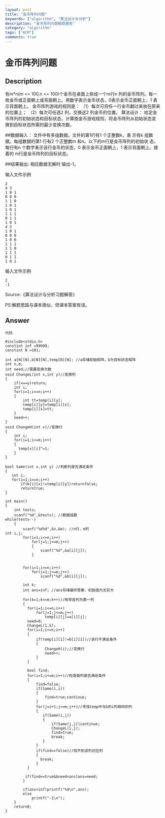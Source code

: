 ```yaml
---
layout: post
title: "金币阵列问题"
keywords: ["algorithm", "算法设计与分析"]
description: "金币阵列问题解题报告"
category: "algorithm"
tags: ["ACM"]
comments: true 
---
```


# 金币阵列问题

## Description

有m*n(m <= 100,n <= 100)个金币在桌面上排成一个m行n 列的金币阵列。每一枚金币或正面朝上或背面朝上。用数字表示金币状态，0表示金币正面朝上，1 表示背面朝上。
金币阵列游戏的规则是：
（1）每次可将任一行金币翻过来放在原来的位置上；
（2）每次可任选2 列，交换这2 列金币的位置。
算法设计：
给定金币阵列的初始状态和目标状态，计算按金币游戏规则，将金币阵列从初始状态变
换到目标状态所需的最少变换次数。


##数据输入：
文件中有多组数据。文件的第1行有1 个正整数k，表
示有k 组数据。每组数据的第1 行有2 个正整数m 和n。以下的m行是金币阵列的初始状
态，每行有n 个数字表示该行金币的状态，0 表示金币正面朝上，1 表示背面朝上。接着的
m行是金币阵列的目标状态。

##结果输出:
相应数据无解时
输出-1。

输入文件示例

```
2
4 3
1 0 1
0 0 0
1 1 0
1 0 1
1 0 1
1 1 1
0 1 1
1 0 1
4 3
1 0 1
0 0 0
1 0 0
1 1 1
1 1 0
1 1 1
0 1 1
1 0 1
```

输入文件示例

```
2
-1
```

Source:《算法设计与分析习题解答》

PS:解题思路与课本类似，但课本答案有误。

## Answer

```
代码

#include<stdio.h>
constint inf =99999;
constint N =101;

int a[N][N],b[N][N],temp[N][N]; //a存储初始矩阵，b为目标状态矩阵
int n,m;
int need;//需要变换次数
void ChangeL(int x,int y)//变换列
{
    if(x==y)return;
    int i;
    for(i=1;i<=n;i++)
    {
        int tt=temp[i][y];
        temp[i][y]=temp[i][x];
        temp[i][x]=tt;
    }
    need++;
}
void ChangeH(int x)//变换行
{
    int i;
    for(i=1;i<=m;i++)
    {
      temp[x][i]^=1;
    }
}

bool Same(int x,int y) //判断列是否满足条件
{
   int i;
   for(i=1;i<=n;i++)
       if(b[i][x]!=temp[i][y])returnfalse;
       returntrue;
}

int main()
{
    int tests;
    scanf("%d",&tests); //数据组数
while(tests--)
    {
        scanf("%d%d",&n,&m); //n行，m列
int i,j;
        for(i=1;i<=n;i++)
            for(j=1;j<=m;j++)
            {
                scanf("%d",&a[i][j]);
            }
             

        for(i=1;i<=n;i++)
            for(j=1;j<=m;j++)
                scanf("%d",&b[i][j]);

        int k;
        int ans=inf; //ans存储最终答案，初始值为无穷大

        for(k=1;k<=m;k++)//枚举各列为第一列
        {
          for(i=1;i<=n;i++)
              for(j=1;j<=m;j++)
                  temp[i][j]=a[i][j];
          need=0;
          ChangeL(1,k);
          for(i=1;i<=n;i++)
          {
              if(temp[i][1]!=b[i][1])//该行不满足条件
              {
                  ChangeH(i);//变换行
                  need++;
              }
          }

          bool find;
          for(i=1;i<=m;i++)//检查每列是否满足条件
          {
              find=false;
              if(Same(i,i))
              {
                  find=true;continue;
              }
              for(j=i+1;j<=m;j++)//寻找temp中与b的i列相同的列
              {
                 if(Same(i,j))
                 {
                     if(Same(j,j))continue;
                     ChangeL(i,j);
                     find=true;
                     break;
                 }
              }
              if(find==false)//找不到该列对应列
              {
                break;
              }
          }

         if(find==true&&need<ans)ans=need;
        }

        if(ans<inf)printf("%d\n",ans);
        else
            printf("-1\n");
    }
    return0;
}
```
